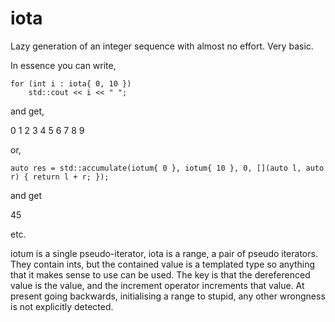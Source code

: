 # iota
Lazy generation of an integer sequence with almost no effort. Very basic.

In essence you can write,

	for (int i : iota{ 0, 10 })
		std::cout << i << " ";

and get,

  0 1 2 3 4 5 6 7 8 9

or,

	auto res = std::accumulate(iotum{ 0 }, iotum{ 10 }, 0, [](auto l, auto r) { return l + r; });

and get

   45

etc.

iotum is a single pseudo-iterator, iota is a range, a pair of pseudo iterators. They contain ints, but the contained value is a templated type so anything that it makes sense to use can be used. The key is that the dereferenced value is the value, and the increment operator increments that value. At present going backwards, initialising a range to stupid, any other wrongness is not explicitly detected.
